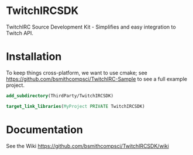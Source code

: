 # TwitchIRCSDK
TwitchIRC Source Development Kit - Simplifies and easy integration to Twitch API.

# Installation

To keep things cross-platform, we want to use cmake; see https://github.com/bsmithcompsci/TwitchIRC-Sample to see a full example project.
```cmake
add_subdirectory(ThirdParty/TwitchIRCSDK)

target_link_libraries(MyProject PRIVATE TwitchIRCSDK)
```

# Documentation
See the Wiki https://github.com/bsmithcompsci/TwitchIRCSDK/wiki